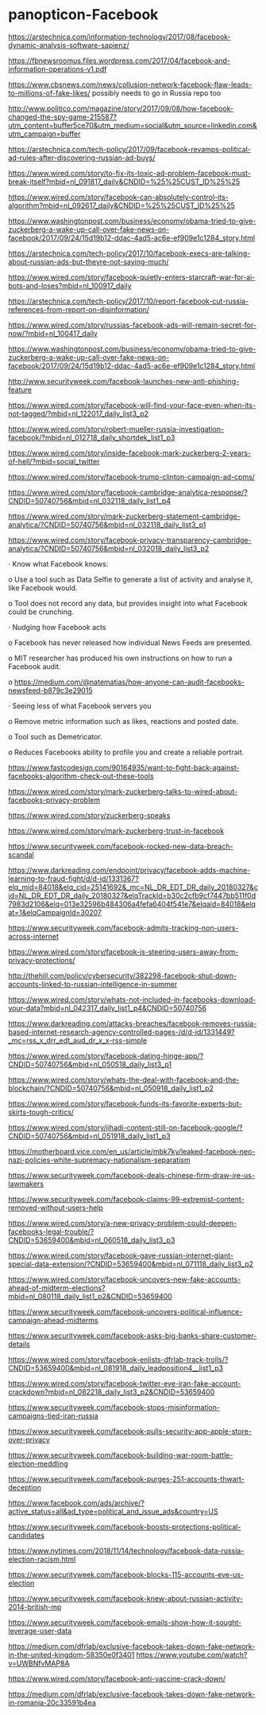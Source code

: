 # panopticon-Facebook

https://arstechnica.com/information-technology/2017/08/facebook-dynamic-analysis-software-sapienz/

https://fbnewsroomus.files.wordpress.com/2017/04/facebook-and-information-operations-v1.pdf

https://www.cbsnews.com/news/collusion-network-facebook-flaw-leads-to-millions-of-fake-likes/ possibly needs to go in Russia repo too

http://www.politico.com/magazine/story/2017/09/08/how-facebook-changed-the-spy-game-215587?utm_content=buffer5ce70&utm_medium=social&utm_source=linkedin.com&utm_campaign=buffer

https://arstechnica.com/tech-policy/2017/09/facebook-revamps-political-ad-rules-after-discovering-russian-ad-buys/

https://www.wired.com/story/to-fix-its-toxic-ad-problem-facebook-must-break-itself?mbid=nl_091817_daily&CNDID=%25%25CUST_ID%25%25

https://www.wired.com/story/facebook-can-absolutely-control-its-algorithm?mbid=nl_092617_daily&CNDID=%25%25CUST_ID%25%25

https://www.washingtonpost.com/business/economy/obama-tried-to-give-zuckerberg-a-wake-up-call-over-fake-news-on-facebook/2017/09/24/15d19b12-ddac-4ad5-ac6e-ef909e1c1284_story.html

https://arstechnica.com/tech-policy/2017/10/facebook-execs-are-talking-about-russian-ads-but-theyre-not-saying-much/

https://www.wired.com/story/facebook-quietly-enters-starcraft-war-for-ai-bots-and-loses?mbid=nl_100917_daily

https://arstechnica.com/tech-policy/2017/10/report-facebook-cut-russia-references-from-report-on-disinformation/

https://www.wired.com/story/russias-facebook-ads-will-remain-secret-for-now/?mbid=nl_100417_daily

https://www.washingtonpost.com/business/economy/obama-tried-to-give-zuckerberg-a-wake-up-call-over-fake-news-on-facebook/2017/09/24/15d19b12-ddac-4ad5-ac6e-ef909e1c1284_story.html

http://www.securityweek.com/facebook-launches-new-anti-phishing-feature

https://www.wired.com/story/facebook-will-find-your-face-even-when-its-not-tagged/?mbid=nl_122017_daily_list3_p2

https://www.wired.com/story/robert-mueller-russia-investigation-facebook/?mbid=nl_012718_daily_shortdek_list1_p3

https://www.wired.com/story/inside-facebook-mark-zuckerberg-2-years-of-hell/?mbid=social_twitter

https://www.wired.com/story/facebook-trump-clinton-campaign-ad-cpms/

https://www.wired.com/story/facebook-cambridge-analytica-response/?CNDID=50740756&mbid=nl_032118_daily_list1_p4

https://www.wired.com/story/mark-zuckerberg-statement-cambridge-analytica/?CNDID=50740756&mbid=nl_032118_daily_list3_p1

https://www.wired.com/story/facebook-privacy-transparency-cambridge-analytica/?CNDID=50740756&mbid=nl_032018_daily_list3_p2

·        Know what Facebook knows:

o   Use a tool such as Data Selfie to generate a list of activity and analyse it, like Facebook would.

o   Tool does not record any data, but provides insight into what Facebook could be crunching.

·        Nudging how Facebook acts

o   Facebook has never released how individual News Feeds are presented.

o   MIT researcher has produced his own instructions on how to run a Facebook audit.

o   https://medium.com/@natematias/how-anyone-can-audit-facebooks-newsfeed-b879c3e29015

·        Seeing less of what Facebook servers you

o   Remove metric information such as likes, reactions and posted date.

o   Tool such as Demetricator.

o   Reduces Facebooks ability to profile you and create a reliable portrait.

 

https://www.fastcodesign.com/90164935/want-to-fight-back-against-facebooks-algorithm-check-out-these-tools

https://www.wired.com/story/mark-zuckerberg-talks-to-wired-about-facebooks-privacy-problem

https://www.wired.com/story/zuckerberg-speaks

https://www.wired.com/story/mark-zuckerberg-trust-in-facebook

https://www.securityweek.com/facebook-rocked-new-data-breach-scandal

https://www.darkreading.com/endpoint/privacy/facebook-adds-machine-learning-to-fraud-fight/d/d-id/1331367?elq_mid=84018&elq_cid=25141692&_mc=NL_DR_EDT_DR_daily_20180327&cid=NL_DR_EDT_DR_daily_20180327&elqTrackId=b30c2cfb9cf7447bb511f0d7983d2106&elq=013e32596b484306a4fefa6404f541e7&elqaid=84018&elqat=1&elqCampaignId=30207

https://www.securityweek.com/facebook-admits-tracking-non-users-across-internet

https://www.wired.com/story/facebook-is-steering-users-away-from-privacy-protections/

http://thehill.com/policy/cybersecurity/382298-facebook-shut-down-accounts-linked-to-russian-intelligence-in-summer

https://www.wired.com/story/whats-not-included-in-facebooks-download-your-data?mbid=nl_042317_daily_list1_p4&CNDID=50740756

https://www.darkreading.com/attacks-breaches/facebook-removes-russia-based-internet-research-agency-controlled-pages-/d/d-id/1331449?_mc=rss_x_drr_edt_aud_dr_x_x-rss-simple 

https://www.wired.com/story/facebook-dating-hinge-app/?CNDID=50740756&mbid=nl_050518_daily_list3_p1

https://www.wired.com/story/whats-the-deal-with-facebook-and-the-blockchain/?CNDID=50740756&mbid=nl_050918_daily_list1_p2

https://www.wired.com/story/facebook-funds-its-favorite-experts-but-skirts-tough-critics/

https://www.wired.com/story/jihadi-content-still-on-facebook-google/?CNDID=50740756&mbid=nl_051918_daily_list1_p3

https://motherboard.vice.com/en_us/article/mbk7ky/leaked-facebook-neo-nazi-policies-white-supremacy-nationalism-separatism

https://www.securityweek.com/facebook-deals-chinese-firm-draw-ire-us-lawmakers

https://www.securityweek.com/facebook-claims-99-extremist-content-removed-without-users-help

https://www.wired.com/story/a-new-privacy-problem-could-deepen-facebooks-legal-trouble/?CNDID=53659400&mbid=nl_060518_daily_list3_p3

https://www.wired.com/story/facebook-gave-russian-internet-giant-special-data-extension/?CNDID=53659400&mbid=nl_071118_daily_list3_p2

https://www.wired.com/story/facebook-uncovers-new-fake-accounts-ahead-of-midterm-elections?mbid=nl_080118_daily_list1_p2&CNDID=53659400

https://www.securityweek.com/facebook-uncovers-political-influence-campaign-ahead-midterms

https://www.securityweek.com/facebook-asks-big-banks-share-customer-details

https://www.wired.com/story/facebook-enlists-dfrlab-track-trolls/?CNDID=53659400&mbid=nl_081918_daily_leadposition4__list1_p3

https://www.wired.com/story/facebook-twitter-eye-iran-fake-account-crackdown?mbid=nl_082218_daily_list3_p2&CNDID=53659400

https://www.securityweek.com/facebook-stops-misinformation-campaigns-tied-iran-russia

https://www.securityweek.com/facebook-pulls-security-app-apple-store-over-privacy

https://www.securityweek.com/facebook-building-war-room-battle-election-meddling

https://www.securityweek.com/facebook-purges-251-accounts-thwart-deception

https://www.facebook.com/ads/archive/?active_status=all&ad_type=political_and_issue_ads&country=US

https://www.securityweek.com/facebook-boosts-protections-political-candidates

https://www.nytimes.com/2018/11/14/technology/facebook-data-russia-election-racism.html

https://www.securityweek.com/facebook-blocks-115-accounts-eve-us-election

https://www.securityweek.com/facebook-knew-about-russian-activity-2014-british-mp

https://www.securityweek.com/facebook-emails-show-how-it-sought-leverage-user-data

https://medium.com/dfrlab/exclusive-facebook-takes-down-fake-network-in-the-united-kingdom-58350e0f3401
https://www.youtube.com/watch?v=UWBNfvMAP8A

https://www.wired.com/story/facebook-anti-vaccine-crack-down/

https://medium.com/dfrlab/exclusive-facebook-takes-down-fake-network-in-romania-20c33591b4ea
